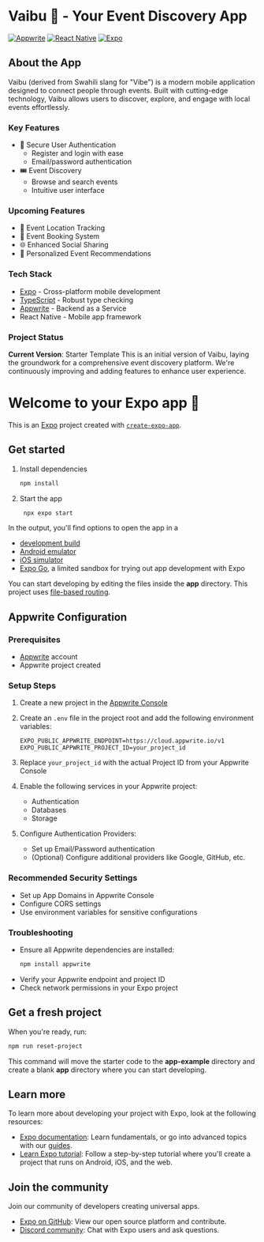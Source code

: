 # Vaibu 🎉 - Your Event Discovery App

[![Appwrite](https://img.shields.io/badge/Appwrite-F02E65?style=for-the-badge&logo=appwrite&logoColor=white)](https://appwrite.io/)
[![React Native](https://img.shields.io/badge/React_Native-20232A?style=for-the-badge&logo=react&logoColor=61DAFB)](https://reactnative.dev/)
[![Expo](https://img.shields.io/badge/Expo-000020?style=for-the-badge&logo=expo&logoColor=white)](https://expo.dev/)

## About the App
Vaibu (derived from Swahili slang for "Vibe") is a modern mobile application designed to connect people through events. Built with cutting-edge technology, Vaibu allows users to discover, explore, and engage with local events effortlessly.

### Key Features
- 🔐 Secure User Authentication
  - Register and login with ease
  - Email/password authentication
- 🎟️ Event Discovery
  - Browse and search events
  - Intuitive user interface

### Upcoming Features
- 📍 Event Location Tracking
- 🎫 Event Booking System
- 🌐 Enhanced Social Sharing
- 🔔 Personalized Event Recommendations

### Tech Stack
- [Expo](https://expo.dev/) - Cross-platform mobile development
- [TypeScript](https://www.typescriptlang.org/) - Robust type checking
- [Appwrite](https://appwrite.io/) - Backend as a Service
- React Native - Mobile app framework

### Project Status
**Current Version**: Starter Template
This is an initial version of Vaibu, laying the groundwork for a comprehensive event discovery platform. We're continuously improving and adding features to enhance user experience.

# Welcome to your Expo app 👋

This is an [Expo](https://expo.dev) project created with [`create-expo-app`](https://www.npmjs.com/package/create-expo-app).

## Get started

1. Install dependencies

   ```bash
   npm install
   ```

2. Start the app

   ```bash
    npx expo start
   ```

In the output, you'll find options to open the app in a

- [development build](https://docs.expo.dev/develop/development-builds/introduction/)
- [Android emulator](https://docs.expo.dev/workflow/android-studio-emulator/)
- [iOS simulator](https://docs.expo.dev/workflow/ios-simulator/)
- [Expo Go](https://expo.dev/go), a limited sandbox for trying out app development with Expo

You can start developing by editing the files inside the **app** directory. This project uses [file-based routing](https://docs.expo.dev/router/introduction).

## Appwrite Configuration

### Prerequisites
- [Appwrite](https://appwrite.io/) account
- Appwrite project created

### Setup Steps
1. Create a new project in the [Appwrite Console](https://cloud.appwrite.io/console)

2. Create an `.env` file in the project root and add the following environment variables:
   ```
   EXPO_PUBLIC_APPWRITE_ENDPOINT=https://cloud.appwrite.io/v1
   EXPO_PUBLIC_APPWRITE_PROJECT_ID=your_project_id
   ```

3. Replace `your_project_id` with the actual Project ID from your Appwrite Console

4. Enable the following services in your Appwrite project:
   - Authentication
   - Databases
   - Storage

5. Configure Authentication Providers:
   - Set up Email/Password authentication
   - (Optional) Configure additional providers like Google, GitHub, etc.

### Recommended Security Settings
- Set up App Domains in Appwrite Console
- Configure CORS settings
- Use environment variables for sensitive configurations

### Troubleshooting
- Ensure all Appwrite dependencies are installed:
  ```bash
  npm install appwrite
  ```
- Verify your Appwrite endpoint and project ID
- Check network permissions in your Expo project

## Get a fresh project

When you're ready, run:

```bash
npm run reset-project
```

This command will move the starter code to the **app-example** directory and create a blank **app** directory where you can start developing.

## Learn more

To learn more about developing your project with Expo, look at the following resources:

- [Expo documentation](https://docs.expo.dev/): Learn fundamentals, or go into advanced topics with our [guides](https://docs.expo.dev/guides).
- [Learn Expo tutorial](https://docs.expo.dev/tutorial/introduction/): Follow a step-by-step tutorial where you'll create a project that runs on Android, iOS, and the web.

## Join the community

Join our community of developers creating universal apps.

- [Expo on GitHub](https://github.com/expo/expo): View our open source platform and contribute.
- [Discord community](https://chat.expo.dev): Chat with Expo users and ask questions.
